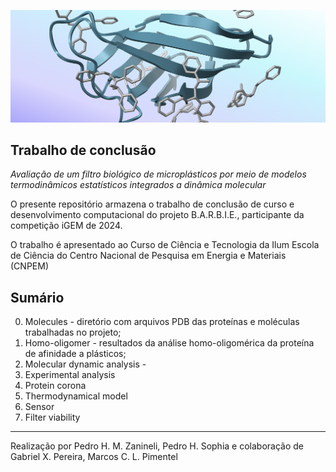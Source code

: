 
![header](header.png)

## Trabalho de conclusão

*Avaliação de um filtro biológico de microplásticos por meio de modelos termodinâmicos estatísticos integrados a dinâmica molecular*

O presente repositório armazena o trabalho de conclusão de curso e desenvolvimento computacional do projeto B.A.R.B.I.E., participante da competição iGEM de 2024.

O trabalho é apresentado ao Curso de Ciência e Tecnologia da Ilum Escola de Ciência do Centro Nacional de Pesquisa em Energia e Materiais (CNPEM)

## Sumário

0. Molecules - diretório com arquivos PDB das proteínas e moléculas trabalhadas no projeto;
1. Homo-oligomer - resultados da análise homo-oligomérica da proteína de afinidade a plásticos; 
2. Molecular dynamic analysis - 
3. Experimental analysis
4. Protein corona
5. Thermodynamical model
6. Sensor
7. Filter viability

---

Realização por Pedro H. M. Zanineli, Pedro H. Sophia e colaboração de Gabriel X. Pereira, Marcos C. L. Pimentel
